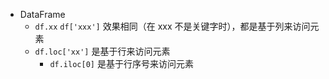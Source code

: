 - DataFrame
	- `df.xx` `df['xxx']` 效果相同（在 xxx 不是关键字时），都是基于列来访问元素
	- `df.loc['xx']`  是基于行来访问元素
		- `df.iloc[0]` 是基于行序号来访问元素